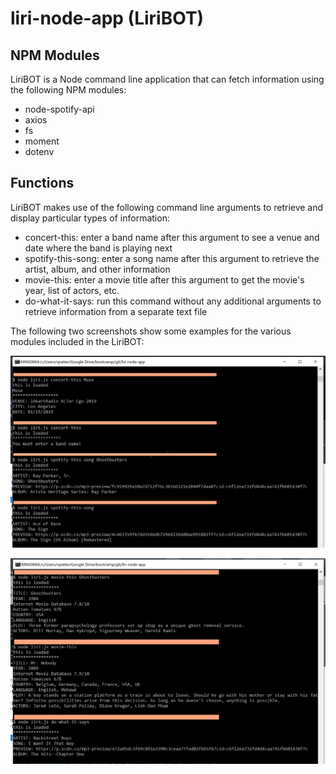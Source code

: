 # liri-node-app (LiriBOT)

## NPM Modules
LiriBOT is a Node command line application that can fetch information using the following NPM modules:
* node-spotify-api
* axios
* fs
* moment
* dotenv
  
## Functions
LiriBOT makes use of the following command line arguments to retrieve and display particular types of information:
* concert-this: enter a band name after this argument to see a venue and date where the band is playing next
* spotify-this-song: enter a song name after this argument to retrieve the artist, album, and other information
* movie-this: enter a movie title after this argument to get the movie's year, list of actors, etc.
* do-what-it-says: run this command without any additional arguments to retrieve information from a separate text file

The following two screenshots show some examples for the various modules included in the LiriBOT:

![Application Examples](/screenshot1.jpg?raw=true)

![Application Examples](/screenshot2.jpg?raw=true)
